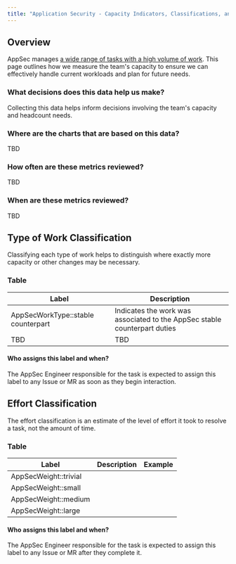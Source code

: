 ```yaml
---
title: "Application Security - Capacity Indicators, Classifications, and Workflows"
---
```


## Overview

AppSec manages [a wide range of tasks with a high volume of work](https://gitlab.com/gitlab-com/gl-security/appsec/appsec-team#team-capacity-planning-and-operational-work). This page outlines how we measure the team's capacity to ensure we can effectively handle current workloads and plan for future needs.


### What decisions does this data help us make?

Collecting this data helps inform decisions involving the team's capacity and headcount needs.

### Where are the charts that are based on this data?

TBD

### How often are these metrics reviewed?

TBD

### When are these metrics reviewed?

TBD

## Type of Work Classification

Classifying each type of work helps to distinguish where exactly more capacity or other changes may be necessary.

### Table

| Label    | Description | 
| -------- | ------- | 
| AppSecWorkType::stable counterpart  | Indicates the work was associated to the AppSec stable counterpart duties |
| TBD | TBD | 

#### Who assigns this label and when?

The AppSec Engineer responsible for the task is expected to assign this label to any Issue or MR as soon as they begin interaction.

## Effort Classification

The effort classification is an estimate of the level of effort it took to resolve a task, not the amount of time. 

### Table

| Label    | Description | Example |
| -------- | ------- | ------- |
| AppSecWeight::trivial | | | 
| AppSecWeight::small  | | | 
| AppSecWeight::medium | | | 
| AppSecWeight::large | | | 

#### Who assigns this label and when?

The AppSec Engineer responsible for the task is expected to assign this label to any Issue or MR after they complete it.

